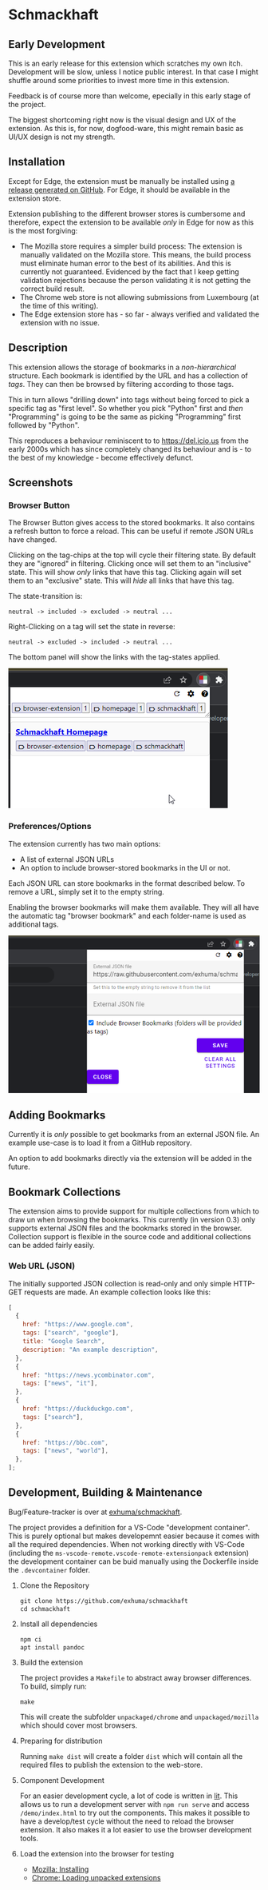 # Schmackhaft

## Early Development

This is an early release for this extension which scratches my own itch.
Development will be slow, unless I notice public interest. In that case I might
shuffle around some priorities to invest more time in this extension.

Feedback is of course more than welcome, epecially in this early stage of the
project.

The biggest shortcoming right now is the visual design and UX of the extension.
As this is, for now, dogfood-ware, this might remain basic as UI/UX design is
not my strength.

## Installation

Except for Edge, the extension must be manually be installed using [a release
generated on GitHub](https://github.com/exhuma/schmackhaft/releases). For Edge,
it should be available in the extension store.

Extension publishing to the different browser stores is cumbersome and
therefore, expect the extension to be available _only_ in Edge for now as this
is the most forgiving:

- The Mozilla store requires a simpler build process: The extension is manually
  validated on the Mozilla store. This means, the build process must eliminate
  human error to the best of its abilities. And this is currently not
  guaranteed. Evidenced by the fact that I keep getting validation rejections
  because the person validating it is not getting the correct build result.
- The Chrome web store is not allowing submissions from Luxembourg (at the time
  of this writing).
- The Edge extension store has - so far - always verified and validated the
  extension with no issue.

## Description

This extension allows the storage of bookmarks in a _non-hierarchical_
structure. Each bookmark is identified by the URL and has a collection of
_tags_. They can then be browsed by filtering according to those tags.

This in turn allows "drilling down" into tags without being forced to pick a
specific tag as "first level". So whether you pick "Python" first and _then_
"Programming" is going to be the same as picking "Programming" first followed by
"Python".

This reproduces a behaviour reminiscent to to https://del.icio.us from the early
2000s which has since completely changed its behaviour and is - to the best of
my knowledge - become effectively defunct.

## Screenshots

### Browser Button

The Browser Button gives access to the stored bookmarks. It also contains a
refresh button to force a reload. This can be useful if remote JSON URLs have
changed.

Clicking on the tag-chips at the top will cycle their filtering state. By
default they are "ignored" in filtering. Clicking once will set them to an
"inclusive" state. This will show _only_ links that have this tag. Clicking
again will set them to an "exclusive" state. This will _hide_ all links that
have this tag.

The state-transition is:

    neutral -> included -> excluded -> neutral ...

Right-Clicking on a tag will set the state in reverse:

    neutral -> excluded -> included -> neutral ...

The bottom panel will show the links with the tag-states applied.

![Page Action](docs/screenshots/browser-button.png "Browser Button")

### Preferences/Options

The extension currently has two main options:

- A list of external JSON URLs
- An option to include browser-stored bookmarks in the UI or not.

Each JSON URL can store bookmarks in the format described below. To remove a
URL, simply set it to the empty string.

Enabling the browser bookmarks will make them available. They will all have the
automatic tag "browser bookmark" and each folder-name is used as additional
tags.

![Preferences](docs/screenshots/options.png "Preferences")

## Adding Bookmarks

Currently it is _only_ possible to get bookmarks from an external JSON file. An
example use-case is to load it from a GitHub repository.

An option to add bookmarks directly via the extension will be added in the
future.

## Bookmark Collections

The extension aims to provide support for multiple collections from which to
draw un when browsing the bookmarks. This currently (in version 0.3) only
supports external JSON files and the bookmarks stored in the browser.
Collection support is flexible in the source code and additional collections can
be added fairly easily.

### Web URL (JSON)

The initially supported JSON collection is read-only and only simple HTTP-GET
requests are made. An example collection looks like this:

```javascript
[
  {
    href: "https://www.google.com",
    tags: ["search", "google"],
    title: "Google Search",
    description: "An example description",
  },
  {
    href: "https://news.ycombinator.com",
    tags: ["news", "it"],
  },
  {
    href: "https://duckduckgo.com",
    tags: ["search"],
  },
  {
    href: "https://bbc.com",
    tags: ["news", "world"],
  },
];
```

## Development, Building & Maintenance

Bug/Feature-tracker is over at [exhuma/schmackhaft](https://github.com/exhuma/schmackhaft).

The project provides a definition for a VS-Code "development container". This
is purely optional but makes developemnt easier because it comes with all the
required dependencies. When not working directly with VS-Code (including the
`ms-vscode-remote.vscode-remote-extensionpack` extension) the development
container can be buid manually using the Dockerfile inside the `.devcontainer`
folder.

1. Clone the Repository

   ```
   git clone https://github.com/exhuma/schmackhaft
   cd schmackhaft
   ```

1. Install all dependencies

   ```
   npm ci
   apt install pandoc
   ```

1. Build the extension

   The project provides a `Makefile` to abstract away browser differences. To
   build, simply run:

   ```
   make
   ```

   This will create the subfolder `unpackaged/chrome` and `unpackaged/mozilla`
   which should cover most browsers.

1. Preparing for distribution

   Running `make dist` will create a folder `dist` which will contain all the
   required files to publish the extension to the web-store.

1. Component Development

   For an easier development cycle, a lot of code is written in
   [lit](https://lit.dev). This allows us to run a development server with `npm run serve` and access `/demo/index.html` to try out the components. This
   makes it possible to have a develop/test cycle without the need to reload the
   browser extension. It also makes it a lot easier to use the browser
   development tools.

1. Load the extension into the browser for testing

   - [Mozilla: Installing](https://developer.mozilla.org/en-US/docs/Mozilla/Add-ons/WebExtensions/Your_first_WebExtension#installing)
   - [Chrome: Loading unpacked extensions](https://developer.chrome.com/docs/extensions/mv3/getstarted/#unpacked)
